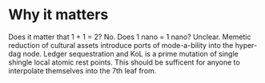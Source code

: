 # Why it matters
Does it matter that 1 + 1 = 2? No. Does 1 nano = 1 nano? Unclear. Memetic reduction of cultural assets introduce ports of mode-a-bility into the hyper-dag node. Ledger sequestration and KoL is a prime mutation of single shingle local atomic rest points. This should be sufficent for anyone to  interpolate themselves into the 7th leaf from.
